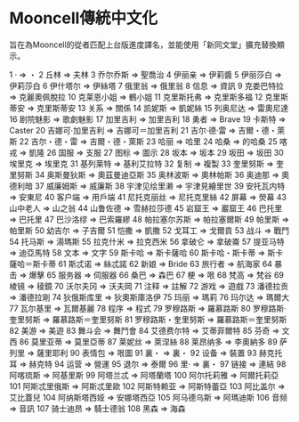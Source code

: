 # Mooncell傳統中文化
旨在為Mooncell的從者匹配上台版進度譯名，並能使用「新同文堂」擴充替換顯示。

1	· => ・
2	丘林 => 夫林
3	乔尔乔斯 => 聖喬治
4	伊丽亲 => 伊莉醬
5	伊丽莎白 => 伊莉莎白
6	伊什塔尔 => 伊絲塔
7	俄里翁 => 俄里翁
8	信息 => 資訊
9	克娄巴特拉 => 克麗奧佩脫拉
10	克莱恩小姐 => 鶴小姐
11	克里斯托弗 => 克里斯多福
12	克里斯蒂安 => 克里斯蒂安
13	关系 => 關係
14	凯妮斯 => 凱妮絲
15	列奥尼达 => 雷奧尼達
16	剧院魅影 => 歌劇魅影
17	加里吉利 => 加里吉利
18	勇者 => Brave
19	卡斯特 => Caster
20	吉娜可·加里吉利 => 吉娜可＝加里吉利
21	吉尔·德·雷 => 吉爾・德・萊斯
22	吉尔・德・雷 => 吉爾・德・萊斯
23	哈丽 => 哈里
24	哈桑 => 的哈桑
25	喀戎 => 凱隆
26	国服 => 支服
27	图标 => 圖示
28	坂本 => 坂本
29	坂田 => 坂田
30	埃里克 => 埃里克
31	基列莱特 => 基利艾拉特
32	复制 => 複製
33	奎里努斯 => 奎里努斯
34	奥斯曼狄斯 => 奧茲曼迪亞斯
35	奥林波斯 => 奧林帕斯
36	奥迪那 => 奧德利暗
37	威廉姆斯 => 威廉斯
38	宇津见绘里濑 => 宇津見繪里世
39	安托瓦内特 => 安東尼
40	客户端 => 用戶端
41	尼托克丽丝 => 尼托克里絲
42	屏幕 => 熒幕
43	山中老人 => 山之翁
44	山鲁佐德 => 雪赫拉莎德
45	岩窟王 => 巖窟王
46	巴托里 => 巴托里
47	巴沙洛缪 => 巴索羅繆
48	帕拉塞尔苏斯 => 帕拉塞爾斯
49	帕里斯 => 帕里斯
50	幼吉尔 => 子吉爾
51	恺撒 => 凱撒
52	戈耳工 => 戈爾貢
53	战斗 => 戰鬥
54	托马斯 => 湯瑪斯
55	拉克什米 => 拉克西米
56	拿破仑 => 拿破崙
57	提亚马特 => 迪亞馬特
58	文本 => 文字
59	斯卡哈 => 斯卡薩哈
60	斯卡哈・斯卡蒂 => 斯卡薩哈＝斯卡蒂
61	斯忒诺 => 絲忒諾
62	新娘 => Bride
63	旅行者 => 航海家
64	暴击 => 爆擊
65	服务器 => 伺服器
66	桑巴 => 森巴
67	梗 => 哏
68	梵高 => 梵谷
69	棱镜 => 稜鏡
70	沃尔夫冈 => 沃夫岡
71	注释 => 註解
72	游戏 => 遊戲
73	潘德拉贡 => 潘德拉剛
74	狄俄斯库里 => 狄奧斯庫洛伊
75	玛丽 => 瑪莉
76	玛尔达 => 瑪爾大
77	瓦尔基里 => 瓦爾基麗
78	程序 => 程式
79	罗穆路斯 => 羅慕路斯
80	罗穆路斯·奎里努斯 => 羅慕路斯＝奎里努斯
81	罗穆路斯・奎里努斯 => 羅慕路斯＝奎里努斯
82	美游 => 美遊
83	舞斗会 => 舞鬥會
84	艾德费尔特 => 艾蒂菲爾特
85	芬奇 => 文西
86	莫里亚蒂 => 莫里亞蒂
87	莱妮丝 => 萊涅絲
88	莱昂纳多 => 李奧納多
89	萨列里 => 薩里耶利
90	表情包 => 哏圖
91	裏・ => 裏・
92	设备 => 裝置
93	赫克托耳 => 赫克特
94	运营 => 營運
95	退尔 => 泰爾
96	里· => 裏・
97	链接 => 連結
98	阿喀琉斯 => 阿基里斯
99	阿塔兰忒 => 阿塔蘭塔
100	阿尔托莉雅 => 阿爾托莉亞
101	阿斯忒里俄斯 => 阿斯忒里歐
102	阿斯特赖亚 => 阿斯特蕾亞
103	阿比盖尔 => 艾比蓋兒
104	阿纳斯塔西娅 => 安娜塔西亞
105	阿马德乌斯 => 阿瑪迪斯
106	音频 => 音訊
107	骑士迪昂 => 騎士德翁
108	黑森 => 海森
